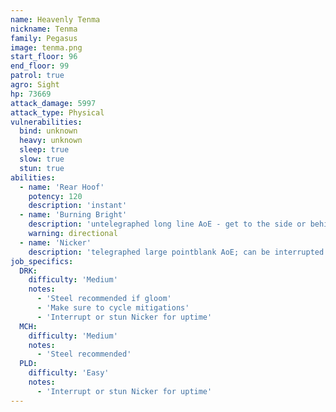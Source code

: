 ```yaml
---
name: Heavenly Tenma
nickname: Tenma
family: Pegasus
image: tenma.png
start_floor: 96
end_floor: 99
patrol: true
agro: Sight
hp: 73669
attack_damage: 5997
attack_type: Physical
vulnerabilities:
  bind: unknown
  heavy: unknown
  sleep: true
  slow: true
  stun: true
abilities:
  - name: 'Rear Hoof'
    potency: 120
    description: 'instant'
  - name: 'Burning Bright'
    description: 'untelegraphed long line AoE - get to the side or behind'
    warning: directional
  - name: 'Nicker'
    description: 'telegraphed large pointblank AoE; can be interrupted'
job_specifics:
  DRK:
    difficulty: 'Medium'
    notes:
      - 'Steel recommended if gloom'
      - 'Make sure to cycle mitigations'
      - 'Interrupt or stun Nicker for uptime'
  MCH:
    difficulty: 'Medium'
    notes:
      - 'Steel recommended'
  PLD:
    difficulty: 'Easy'
    notes:
      - 'Interrupt or stun Nicker for uptime'
---
```

